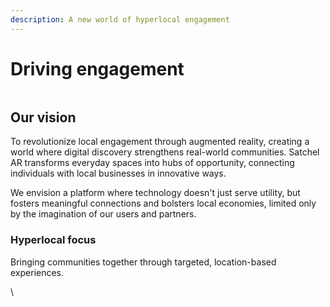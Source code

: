 ```yaml
---
description: A new world of hyperlocal engagement
---
```


# Driving engagement

<figure><img src="../.gitbook/assets/louiscollinsjr_Black_and_white_line_art_illustration_of_an_isom_ce792208-7ca0-4eb9-a4c6-30d8057ccbfa.png" alt=""><figcaption></figcaption></figure>

## Our vision

To revolutionize local engagement through augmented reality, creating a world where digital discovery strengthens real-world communities. Satchel AR transforms everyday spaces into hubs of opportunity, connecting individuals with local businesses in innovative ways.&#x20;

We envision a platform where technology doesn't just serve utility, but fosters meaningful connections and bolsters local economies, limited only by the imagination of our users and partners.

### Hyperlocal focus

Bringing communities together through targeted, location-based experiences.



\


